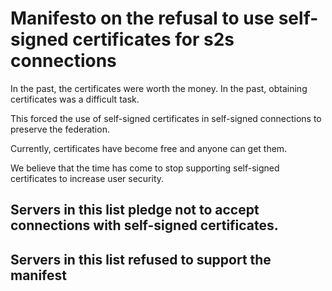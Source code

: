 
# Manifesto on the refusal to use self-signed certificates for s2s connections

In the past, the certificates were worth the money. In the past, obtaining certificates was a difficult task.

This forced the use of self-signed certificates in self-signed connections to preserve the federation.

Currently, certificates have become free and anyone can get them.

We believe that the time has come to stop supporting self-signed certificates to increase user security.


## Servers in this list pledge not to accept connections with self-signed certificates.


## Servers in this list refused to support the manifest
